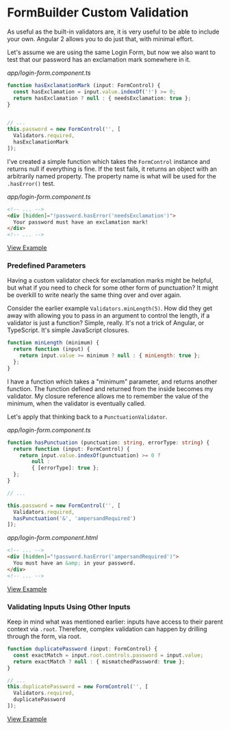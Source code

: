 # FormBuilder Custom Validation

As useful as the built-in validators are, it is very useful to be able to include your own.
Angular 2 allows you to do just that, with minimal effort.

Let's assume we are using the same Login Form, but now we also want to test that our password has an exclamation mark somewhere in it.

_app/login-form.component.ts_
```ts
function hasExclamationMark (input: FormControl) {
  const hasExclamation = input.value.indexOf('!') >= 0;
  return hasExclamation ? null : { needsExclamation: true };
}


// ...
this.password = new FormControl('', [
  Validators.required,
  hasExclamationMark
]);
```

I've created a simple function which takes the `FormControl` instance and returns null if everything is fine.
If the test fails, it returns an object with an arbitrarily named property.
The property name is what will be used for the `.hasError()` test.

_app/login-form.component.ts_
```html
<!-- ... -->
<div [hidden]="!password.hasError('needsExclamation')">
  Your password must have an exclamation mark!
</div>
<!-- ... -->
```

[View Example](https://plnkr.co/edit/t3Ut3P?p=preview)

### Predefined Parameters
Having a custom validator check for exclamation marks might be helpful, but what if you need to check for some other form of punctuation?
It might be overkill to write nearly the same thing over and over again.

Consider the earlier example `Validators.minLength(5)`.
How did they get away with allowing you to pass in an argument to control the length, if a validator is just a function?
Simple, really.
It's not a trick of Angular, or TypeScript.
It's simple JavaScript closures.

```javascript
function minLength (minimum) {
  return function (input) {
    return input.value >= minimum ? null : { minLength: true };
  };
}
```

I have a function which takes a "minimum" parameter, and returns another function. The function defined and returned from the inside becomes my validator. My closure reference allows me to remember the value of the minimum, when the validator is eventually called.


Let's apply that thinking back to a `PunctuationValidator`.

_app/login-form.component.ts_
```ts
function hasPunctuation (punctuation: string, errorType: string) {
  return function (input: FormControl) {
    return input.value.indexOf(punctuation) >= 0 ?
        null :
        { [errorType]: true };
  };
}

// ...

this.password = new FormControl('', [
  Validators.required,
  hasPunctuation('&', 'ampersandRequired')
]);
```

_app/login-form.component.html_
```html
<!-- ... -->
<div [hidden]="!password.hasError('ampersandRequired')">
  You must have an &amp; in your password.
</div>
<!-- ... -->
```

[View Example](https://plnkr.co/edit/9tWvhy?p=preview)

### Validating Inputs Using Other Inputs
Keep in mind what was mentioned earlier: inputs have access to their parent context via `.root`.
Therefore, complex validation can happen by drilling through the form, via root.

```ts
function duplicatePassword (input: FormControl) {
  const exactMatch = input.root.controls.password = input.value;
  return exactMatch ? null : { mismatchedPassword: true };
}

// ...
this.duplicatePassword = new FormControl('', [
  Validators.required,
  duplicatePassword
]);
```

[View Example](https://plnkr.co/edit/lMVp52?p=preview)
